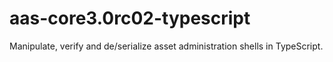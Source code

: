 # aas-core3.0rc02-typescript
Manipulate, verify and de/serialize asset administration shells in TypeScript.
